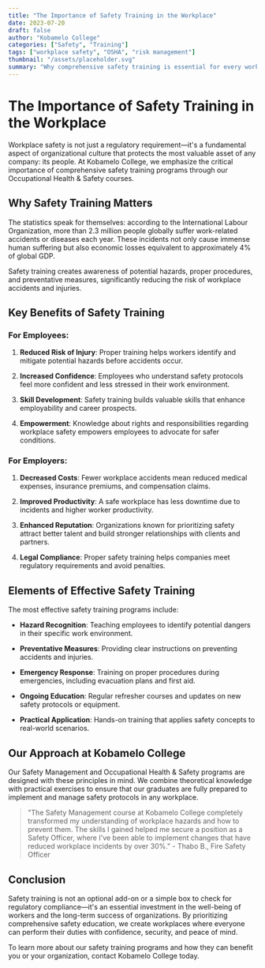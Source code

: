 ```yaml
---
title: "The Importance of Safety Training in the Workplace"
date: 2023-07-20
draft: false
author: "Kobamelo College"
categories: ["Safety", "Training"]
tags: ["workplace safety", "OSHA", "risk management"]
thumbnail: "/assets/placeholder.svg"
summary: "Why comprehensive safety training is essential for every workplace and how it benefits both employers and employees."
---
```


# The Importance of Safety Training in the Workplace

Workplace safety is not just a regulatory requirement—it's a fundamental aspect of organizational culture that protects the most valuable asset of any company: its people. At Kobamelo College, we emphasize the critical importance of comprehensive safety training programs through our Occupational Health & Safety courses.

## Why Safety Training Matters

The statistics speak for themselves: according to the International Labour Organization, more than 2.3 million people globally suffer work-related accidents or diseases each year. These incidents not only cause immense human suffering but also economic losses equivalent to approximately 4% of global GDP.

Safety training creates awareness of potential hazards, proper procedures, and preventative measures, significantly reducing the risk of workplace accidents and injuries.

## Key Benefits of Safety Training

### For Employees:

1. **Reduced Risk of Injury**: Proper training helps workers identify and mitigate potential hazards before accidents occur.

2. **Increased Confidence**: Employees who understand safety protocols feel more confident and less stressed in their work environment.

3. **Skill Development**: Safety training builds valuable skills that enhance employability and career prospects.

4. **Empowerment**: Knowledge about rights and responsibilities regarding workplace safety empowers employees to advocate for safer conditions.

### For Employers:

1. **Decreased Costs**: Fewer workplace accidents mean reduced medical expenses, insurance premiums, and compensation claims.

2. **Improved Productivity**: A safe workplace has less downtime due to incidents and higher worker productivity.

3. **Enhanced Reputation**: Organizations known for prioritizing safety attract better talent and build stronger relationships with clients and partners.

4. **Legal Compliance**: Proper safety training helps companies meet regulatory requirements and avoid penalties.

## Elements of Effective Safety Training

The most effective safety training programs include:

- **Hazard Recognition**: Teaching employees to identify potential dangers in their specific work environment.

- **Preventative Measures**: Providing clear instructions on preventing accidents and injuries.

- **Emergency Response**: Training on proper procedures during emergencies, including evacuation plans and first aid.

- **Ongoing Education**: Regular refresher courses and updates on new safety protocols or equipment.

- **Practical Application**: Hands-on training that applies safety concepts to real-world scenarios.

## Our Approach at Kobamelo College

Our Safety Management and Occupational Health & Safety programs are designed with these principles in mind. We combine theoretical knowledge with practical exercises to ensure that our graduates are fully prepared to implement and manage safety protocols in any workplace.

> "The Safety Management course at Kobamelo College completely transformed my understanding of workplace hazards and how to prevent them. The skills I gained helped me secure a position as a Safety Officer, where I've been able to implement changes that have reduced workplace incidents by over 30%." - Thabo B., Fire Safety Officer

## Conclusion

Safety training is not an optional add-on or a simple box to check for regulatory compliance—it's an essential investment in the well-being of workers and the long-term success of organizations. By prioritizing comprehensive safety education, we create workplaces where everyone can perform their duties with confidence, security, and peace of mind.

To learn more about our safety training programs and how they can benefit you or your organization, contact Kobamelo College today.
